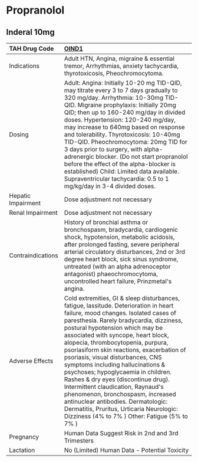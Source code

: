# Propranolol

## Inderal 10mg

| TAH Drug Code      | [**OIND1**](https://www.tahsda.org.tw/drugs/hissearch.php?drug_code=OIND1)                                                                                                                                                                                                                                                                                                                                                                                                                                                                                                                                                                                                                           |
|:-------------------|:-----------------------------------------------------------------------------------------------------------------------------------------------------------------------------------------------------------------------------------------------------------------------------------------------------------------------------------------------------------------------------------------------------------------------------------------------------------------------------------------------------------------------------------------------------------------------------------------------------------------------------------------------------------------------------------------------------|
| Indications        | Adult HTN, Angina, migraine & essential tremor, Arrhythmias, anxiety tachycardia, thyrotoxicosis, Pheochromocytoma.                                                                                                                                                                                                                                                                                                                                                                                                                                                                                                                                                                                  |
| Dosing             | Adult: Angina: Initially 10-20 mg TID-QID, may titrate every 3 to 7 days gradually to 320 mg/day. Arrhythmia: 10-30mg TID-QID. Migraine prophylaxis: Initially 20mg QID; then up to 160-240 mg/day in divided doses. Hypertension: 120-240 mg/day, may increase to 640mg based on response and tolerability. Thyrotoxicosis: 10-40mg TID-QID. Pheochromocytoma: 20mg TID for 3 days prior to surgery, with alpha-adrenergic blocker. (Do not start propranolol before the effect of the alpha-blocker is established) Child: Limited data available. Supraventricular tachycardia: 0.5 to 1 mg/kg/day in 3-4 divided doses.                                                                          |
| Hepatic Impairment | Dose adjustment not necessary                                                                                                                                                                                                                                                                                                                                                                                                                                                                                                                                                                                                                                                                        |
| Renal Impairment   | Dose adjustment not necessary                                                                                                                                                                                                                                                                                                                                                                                                                                                                                                                                                                                                                                                                        |
| Contraindications  | History of bronchial asthma or bronchospasm, bradycardia, cardiogenic shock, hypotension, metabolic acidosis, after prolonged fasting, severe peripheral arterial circulatory disturbances, 2nd or 3rd degree heart block, sick sinus syndrome, untreated (with an alpha adrenoceptor antagonist) phaeochromocytoma, uncontrolled heart failure, Prinzmetal's angina.                                                                                                                                                                                                                                                                                                                                |
| Adverse Effects    | Cold extremities, GI & sleep disturbances, fatigue, lassitude. Deterioration in heart failure, mood changes. Isolated cases of paresthesia. Rarely bradycardia, dizziness, postural hypotension which may be associated with syncope, heart block, alopecia, thrombocytopenia, purpura, psoriasiform skin reactions, exacerbation of psoriasis, visual disturbances, CNS symptoms including hallucinations & psychoses; hypoglycaemia in children. Rashes & dry eyes (discontinue drug). Intermittent claudication, Raynaud's phenomenon, bronchospasm, increased antinuclear antibodies. Dermatologic: Dermatitis, Pruritus, Urticaria Neurologic: Dizziness (4% to 7% ) Other: Fatigue (5% to 7% ) |
| Pregnancy          | Human Data Suggest Risk in 2nd and 3rd Trimesters                                                                                                                                                                                                                                                                                                                                                                                                                                                                                                                                                                                                                                                    |
| Lactation          | No (Limited) Human Data - Potential Toxicity                                                                                                                                                                                                                                                                                                                                                                                                                                                                                                                                                                                                                                                         |

